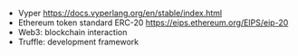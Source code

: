 - Vyper <https://docs.vyperlang.org/en/stable/index.html>
- Ethereum token standard ERC-20 <https://eips.ethereum.org/EIPS/eip-20>
- Web3: blockchain interaction
- Truffle: development framework